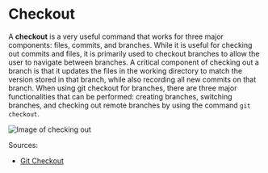 # Checkout

A **checkout** is a very useful command that works for three major components: files, commits, and branches. While it is useful for checking out commits and files, it is primarily used to checkout branches to allow the user to navigate between branches. A critical component of checking out a branch is that it updates the files in the working directory to match the version stored in that branch, while also recording all new commits on that branch. When using git checkout for branches, there are three major functionalities that can be performed: creating branches, switching branches, and checking out remote branches by using the command `git checkout`. 

![Image of checking out](/C://Users/Yunduo/WebstormProjects/teamproject1-601-redo3/images/gitcheckout.png)

Sources:
* [Git Checkout](https://www.educba.com/git-checkout/)